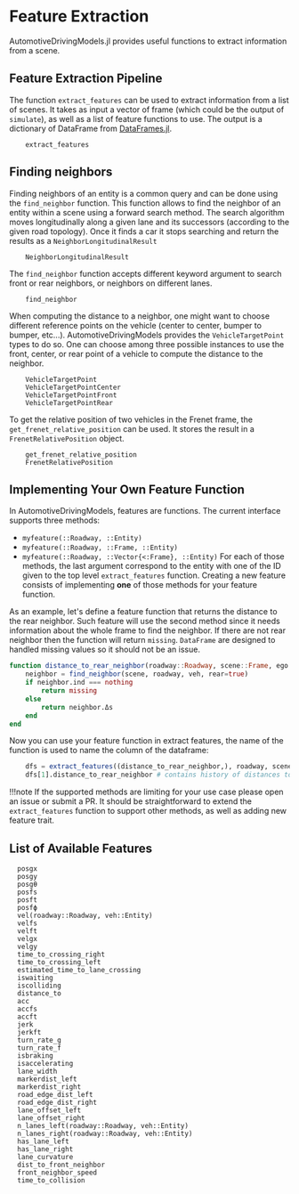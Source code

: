 # Feature Extraction

AutomotiveDrivingModels.jl provides useful functions to extract information from a scene.

## Feature Extraction Pipeline

The function `extract_features` can be used to extract information from a list of scenes. It takes as input a vector of frame (which could be the output of `simulate`), as well as a list of feature functions to use. The output is a dictionary of DataFrame from [DataFrames.jl](https://github.com/JuliaData/DataFrames.jl).

```@docs
    extract_features
```


## Finding neighbors

Finding neighbors of an entity is a common query and can be done using the `find_neighbor` function. 
This function allows to find the neighbor of an entity within a scene using a forward search method. 
The search algorithm moves longitudinally along a given lane and its successors (according to the given road topology). 
Once it finds a car it stops searching and return the results as a `NeighborLongitudinalResult`

```@docs 
    NeighborLongitudinalResult
```

The `find_neighbor` function accepts different keyword argument to search front or rear neighbors, or neighbors on different lanes.

```@docs 
    find_neighbor
```

When computing the distance to a neighbor, one might want to choose different reference points on the vehicle (center to center, bumper to bumper, etc...). AutomotiveDrivingModels provides the `VehicleTargetPoint` types to do so. 
One can choose among three possible instances to use the front, center, or rear point of a vehicle to compute the distance to the neighbor.

```@docs 
    VehicleTargetPoint
    VehicleTargetPointCenter
    VehicleTargetPointFront
    VehicleTargetPointRear
```

To get the relative position of two vehicles in the Frenet frame, the `get_frenet_relative_position` can be used. 
It stores the result in a `FrenetRelativePosition` object.

```@docs
    get_frenet_relative_position
    FrenetRelativePosition
```

## Implementing Your Own Feature Function

In AutomotiveDrivingModels, features are functions. The current interface supports three methods: 
- `myfeature(::Roadway, ::Entity)` 
- `myfeature(::Roadway, ::Frame, ::Entity)`
- `myfeature(::Roadway, ::Vector{<:Frame}, ::Entity)` 
For each of those methods, the last argument correspond to the entity with one of the ID given to the top level `extract_features` function. 
Creating a new feature consists of implementing **one** of those methods for your feature function.

As an example, let's define a feature function that returns the distance to the rear neighbor. Such feature will use the second method since it needs information about the whole frame to find the neighbor. If there are not rear neighbor then the function will return `missing`. `DataFrame` are designed to handled missing values so it should not be an issue.

```julia
function distance_to_rear_neighbor(roadway::Roadway, scene::Frame, ego::Entity)
    neighbor = find_neighbor(scene, roadway, veh, rear=true)
    if neighbor.ind === nothing 
        return missing 
    else 
        return neighbor.Δs
    end
end
```

Now you can use your feature function in extract features, the name of the function is used to name the column of the dataframe: 

```julia
    dfs = extract_features((distance_to_rear_neighbor,), roadway, scenes, [1])
    dfs[1].distance_to_rear_neighbor # contains history of distances to rear neighor
```

!!!note 
    If the supported methods are limiting for your use case please open an issue or submit a PR. 
    It should be straightforward to extend the `extract_features` function to support other methods, as well as adding new feature trait.

## List of Available Features 

```@docs
  posgx
  posgy
  posgθ
  posfs
  posft
  posfϕ
  vel(roadway::Roadway, veh::Entity)
  velfs
  velft
  velgx
  velgy
  time_to_crossing_right
  time_to_crossing_left
  estimated_time_to_lane_crossing
  iswaiting
  iscolliding
  distance_to
  acc
  accfs
  accft
  jerk
  jerkft
  turn_rate_g
  turn_rate_f
  isbraking
  isaccelerating
  lane_width
  markerdist_left
  markerdist_right
  road_edge_dist_left
  road_edge_dist_right
  lane_offset_left
  lane_offset_right
  n_lanes_left(roadway::Roadway, veh::Entity)
  n_lanes_right(roadway::Roadway, veh::Entity)
  has_lane_left
  has_lane_right
  lane_curvature
  dist_to_front_neighbor
  front_neighbor_speed
  time_to_collision
```
